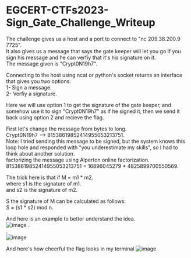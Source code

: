 # EGCERT-CTFs2023-Sign_Gate_Challenge_Writeup
The challenge gives us a host and a port to connect to "nc 209.38.200.9 7725".  
It also gives us a message that says the gate keeper will let you go if you sign his message and he can verfiy that it's his signature on it.  
The message given is "Crypt0N19h7".  

Connecting to the host using ncat or python's socket returns an interface that gives you two options:  
1- Sign a message.  
2- Verfiy a signature.  

Here we will use option 1 to get the signature of the gate keeper, and somehow use it to sign "Crypt0N19h7" as if he signed it, then we send it back using option 2 and recieve the flag.  

First let's change the message from bytes to long.  
Crypt0N19h7 --> 81538619852414955053213751.  
Note: I tried sending this message to be signed, but the system knows this loop hole and responded with "you underestimate my skills", so I had to think about another solution.  
factorizing the message using Alperton online factorization.  
81538619852414955053213751 = 16896045279 * 4825899700550569.  

The trick here is that if M = m1 * m2.  
where s1 is the signature of m1.  
and s2 is the signature of m2.  

S the signature of M can be calculated as follows:  
S = (s1 * s2) mod n.

And here is an example to better understand the idea.  
![image](https://github.com/MohamedAwad9k8/EGCERT-CTFs2023-Sign_Gate_Challenge_Writeup/assets/75997594/a8ffa089-d1e3-411f-95b6-71a109a50b9d)
.  
.  
![image](https://github.com/MohamedAwad9k8/EGCERT-CTFs2023-Sign_Gate_Challenge_Writeup/assets/75997594/242667c8-c1f1-4548-a857-0fd9430c2203)

And here's how cheerful the flag looks in my terminal
![image](https://github.com/MohamedAwad9k8/EGCERT-CTFs2023-Sign_Gate_Challenge_Writeup/assets/75997594/0adae823-40fa-4be7-b0ec-8c1503ff8f20)
